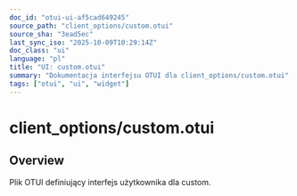 ```yaml
---
doc_id: "otui-ui-af5cad649245"
source_path: "client_options/custom.otui"
source_sha: "3ead5ec"
last_sync_iso: "2025-10-09T10:29:14Z"
doc_class: "ui"
language: "pl"
title: "UI: custom.otui"
summary: "Dokumentacja interfejsu OTUI dla client_options/custom.otui"
tags: ["otui", "ui", "widget"]
---
```


# client_options/custom.otui

## Overview

Plik OTUI definiujący interfejs użytkownika dla custom.
